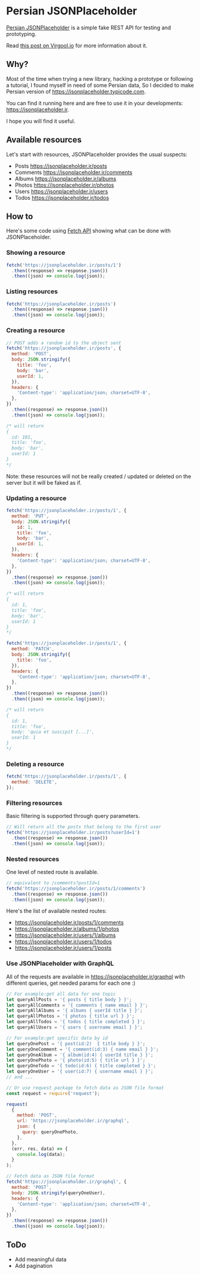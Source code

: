 # Persian JSONPlaceholder

[Persian JSONPlaceholder](https://jsonplaceholder.ir) is a simple fake REST API for testing and prototyping.

Read [this post on Virgool.io](https://virgool.io/raychat/persianjsonplaceholder-mtwhgc0poehp) for more information about it.

## Why?

Most of the time when trying a new library, hacking a prototype or following a tutorial, I found myself in need of some Persian data, So I decided to make Persian version of https://jsonplaceholder.typicode.com.

You can find it running here and are free to use it in your developments: https://jsonplaceholder.ir.

I hope you will find it useful.

## Available resources

Let's start with resources, JSONPlaceholder provides the usual suspects:

- Posts https://jsonplaceholder.ir/posts
- Comments https://jsonplaceholder.ir/comments
- Albums https://jsonplaceholder.ir/albums
- Photos https://jsonplaceholder.ir/photos
- Users https://jsonplaceholder.ir/users
- Todos https://jsonplaceholder.ir/todos

## How to

Here's some code using [Fetch API](https://developer.mozilla.org/en-US/docs/Web/API/Fetch_API) showing what can be done with JSONPlaceholder.

### Showing a resource

```js
fetch('https://jsonplaceholder.ir/posts/1')
  .then((response) => response.json())
  .then((json) => console.log(json));
```

### Listing resources

```js
fetch('https://jsonplaceholder.ir/posts')
  .then((response) => response.json())
  .then((json) => console.log(json));
```

### Creating a resource

```js
// POST adds a random id to the object sent
fetch('https://jsonplaceholder.ir/posts', {
  method: 'POST',
  body: JSON.stringify({
    title: 'foo',
    body: 'bar',
    userId: 1,
  }),
  headers: {
    'Content-type': 'application/json; charset=UTF-8',
  },
})
  .then((response) => response.json())
  .then((json) => console.log(json));

/* will return
{
  id: 101,
  title: 'foo',
  body: 'bar',
  userId: 1
}
*/
```

Note: these resources will not be really created / updated or deleted on the server but it will be faked as if.

### Updating a resource

```js
fetch('https://jsonplaceholder.ir/posts/1', {
  method: 'PUT',
  body: JSON.stringify({
    id: 1,
    title: 'foo',
    body: 'bar',
    userId: 1,
  }),
  headers: {
    'Content-type': 'application/json; charset=UTF-8',
  },
})
  .then((response) => response.json())
  .then((json) => console.log(json));

/* will return
{
  id: 1,
  title: 'foo',
  body: 'bar',
  userId: 1
}
*/
```

```js
fetch('https://jsonplaceholder.ir/posts/1', {
  method: 'PATCH',
  body: JSON.stringify({
    title: 'foo',
  }),
  headers: {
    'Content-type': 'application/json; charset=UTF-8',
  },
})
  .then((response) => response.json())
  .then((json) => console.log(json));

/* will return
{
  id: 1,
  title: 'foo',
  body: 'quia et suscipit [...]',
  userId: 1
}
*/
```

### Deleting a resource

```js
fetch('https://jsonplaceholder.ir/posts/1', {
  method: 'DELETE',
});
```

### Filtering resources

Basic filtering is supported through query parameters.

```js
// Will return all the posts that belong to the first user
fetch('https://jsonplaceholder.ir/posts?userId=1')
  .then((response) => response.json())
  .then((json) => console.log(json));
```

### Nested resources

One level of nested route is available.

```js
// equivalent to /comments?postId=1
fetch('https://jsonplaceholder.ir/posts/1/comments')
  .then((response) => response.json())
  .then((json) => console.log(json));
```

Here's the list of available nested routes:

- https://jsonplaceholder.ir/posts/1/comments
- https://jsonplaceholder.ir/albums/1/photos
- https://jsonplaceholder.ir/users/1/albums
- https://jsonplaceholder.ir/users/1/todos
- https://jsonplaceholder.ir/users/1/posts

### Use JSONPlaceholder with GraphQL

All of the requests are available in https://jsonplaceholder.ir/graphql with different queries, get needed params for each one :)

```js
// For example:get all data for one topic
let queryAllPosts = '{ posts { title body } }';
let queryAllComments = '{ comments { name email } }';
let queryAllAlbums = '{ albums { userId title } }';
let queryAllPhotos = '{ photos { title url } }';
let queryAllTodos = '{ todos { title completed } }';
let queryAllUsers = '{ users { username email } }';

// For example:get specific data by id
let queryOnePost = '{ post(id:2)  { title body } }';
let queryOneComment = '{ comment(id:3) { name email } }';
let queryOneAlbum = '{ album(id:4) { userId title } }';
let queryOnePhoto = '{ photo(id:5) { title url } }';
let queryOneTodo = '{ todo(id:6) { title completed } }';
let queryOneUser = '{ user(id:7) { username email } }';
// and ...

// Or use request package to fetch data as JSON file format
const request = require('request');

request(
  {
    method: 'POST',
    url: 'https://jsonplaceholder.ir/graphql',
    json: {
      query: queryOnePhoto,
    },
  },
  (err, res, data) => {
    console.log(data);
  }
);

// Fetch data as JSON file format
fetch('https://jsonplaceholder.ir/graphql', {
  method: 'POST',
  body: JSON.stringify(queryOneUser),
  headers: {
    'Content-type': 'application/json; charset=UTF-8',
  },
})
  .then((response) => response.json())
  .then((json) => console.log(json));
```

## ToDo

- Add meaningful data
- Add pagination
